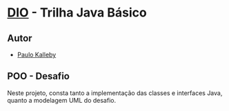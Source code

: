 # [DIO](www.dio.me) - Trilha Java Básico

## Autor
- [Paulo Kalleby](https://github.com/paulokalleby)

## POO - Desafio

Neste projeto, consta tanto a implementação das classes e interfaces Java, quanto a modelagem UML do desafio.

